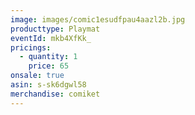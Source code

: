 ```yaml
---
image: images/comic1esudfpau4aazl2b.jpg
producttype: Playmat
eventId: mkb4XfKk_
pricings:
  - quantity: 1
    price: 65
onsale: true
asin: s-sk6dgwl58
merchandise: comiket
---
```

